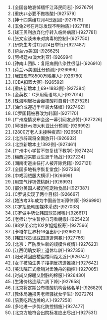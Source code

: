 
1. [全国各地哀悼缅怀江泽民同志]-[927679]
1. [重庆非必要不做核酸]-[927579]
1. [神十四乘组12月4日返回]-[927675]
1. [玉兔2号在月球发现不明物质]-[927118]
1. [球王贝利放弃化疗转入临终病房]-[927781]
1. [张文宏谈未来对病毒的控制]-[927750]
1. [研究生考试12月24日举行]-[927487]
1. [荷兰vs美国]-[926625]
1. [阿根廷vs澳大利亚]-[926994]
1. [钟南山团队：复阳病例传染性很低]-[926910]
1. [荷兰vs美国比分预测]-[926996]
1. [我国现有8500万残疾人]-[926780]
1. [CBA扣篮大赛]-[926592]
1. [重庆新增本土69+1883例]-[927384]
1. [金英权：C罗用葡语骂人]-[927014]
1. [珠海明起社会面核酸将自费]-[927528]
1. [油价或迎近半年最大降幅]-[927492]
1. [C罗国籍被篡改为韩国]-[927170]
1. [广州疫情发布会这一幕引网友点赞]-[927226]
1. [阿根廷vs澳大利亚比分预测]-[926992]
1. [2800万老人未接种疫苗]-[926581]
1. [北京辟谣将全面放开]-[926932]
1. [北京新增本土1392例]-[927461]
1. [广州中小学暂不恢复线下教学]-[927424]
1. [梅西迎来职业生涯千场战]-[927234]
1. [湖南街道主任打人被开除党籍]-[927121]
1. [全国多地有序恢复堂食]-[927268]
1. [中戏羽绒服大横评]-[926699]
1. [用空气炸锅做桃酥]-[926993]
1. [部分英国人被迫吃宠物食品]-[927387]
1. [C罗说实现了两个目标]-[926667]
1. [她法考3年成为中国首位听障律师]-[926990]
1. [C罗拒绝韩国媒体采访]-[927033]
1. [C罗做手势让韩国球员闭嘴]-[926617]
1. [老师让学生暂停自习看朝霞]-[925423]
1. [88岁弟弟给102岁姐姐祝寿]-[927566]
1. [卡塔尔世界杯16强出炉]-[926623]
1. [韩国球员误踩国旗遭网暴]-[927766]
1. [北京：严防发生新的规模性疫情]-[927623]
1. [江西明确女职工退休年龄]-[927356]
1. [阳光城回应楼盘楼间距太近]-[926747]
1. [女子被陌生男子搂抱反抗遭推搡]-[927642]
1. [美法院正式撤销对孟晚舟的指控]-[927005]
1. [时尚又保暖又耐脏的棉服]-[926430]
1. [生猪价格连续六周下降]-[927658]
1. [北京将定期公布核酸机构合格名单]-[926829]
1. [教体局通报男老师骚扰女学生]-[927276]
1. [陪我吃路边摊的人]-[927258]
1. [多地进一步优化防控措施]-[927477]
1. [北京方舱符合出院标准应出尽出]-[927531]